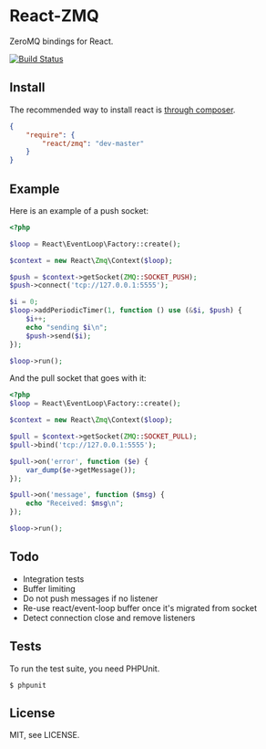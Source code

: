# React-ZMQ

ZeroMQ bindings for React.

[![Build Status](https://secure.travis-ci.org/react-php/zmq.png)](http://travis-ci.org/react-php/zmq)

## Install

The recommended way to install react is [through composer](http://getcomposer.org).

```JSON
{
    "require": {
        "react/zmq": "dev-master"
    }
}
```

## Example

Here is an example of a push socket:

```php
<?php

$loop = React\EventLoop\Factory::create();

$context = new React\Zmq\Context($loop);

$push = $context->getSocket(ZMQ::SOCKET_PUSH);
$push->connect('tcp://127.0.0.1:5555');

$i = 0;
$loop->addPeriodicTimer(1, function () use (&$i, $push) {
    $i++;
    echo "sending $i\n";
    $push->send($i);
});

$loop->run();
```

And the pull socket that goes with it:

```php
<?php
$loop = React\EventLoop\Factory::create();

$context = new React\Zmq\Context($loop);

$pull = $context->getSocket(ZMQ::SOCKET_PULL);
$pull->bind('tcp://127.0.0.1:5555');

$pull->on('error', function ($e) {
    var_dump($e->getMessage());
});

$pull->on('message', function ($msg) {
    echo "Received: $msg\n";
});

$loop->run();
```

## Todo

* Integration tests
* Buffer limiting
* Do not push messages if no listener
* Re-use react/event-loop buffer once it's migrated from socket
* Detect connection close and remove listeners

## Tests

To run the test suite, you need PHPUnit.

    $ phpunit

## License

MIT, see LICENSE.
